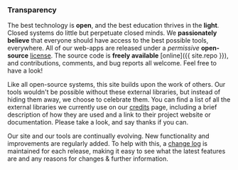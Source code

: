 ### Transparency
The best technology is __open__, and the best education thrives in the __light__. Closed systems do little but perpetuate closed minds. We __passionately believe__ that everyone should have access to the best possible tools, everywhere. All of our web-apps are released under a _permissive_ __open-source__ [license](/license). The source code is __freely available__ [online]({{ site.repo }}), and contributions, comments, and bug reports all welcome. Feel free to have a look!

Like all open-source systems, this site builds upon the work of others. Our tools wouldn't be possible without these external libraries, but instead of hiding them away, we choose to celebrate them. You can find a list of all the external libraries we currently use on our [credits](/credits/) page, including a brief description of how they are used and a link to their project website or documentation. Please take a look, and say thanks if you can.

Our site and our tools are continually evolving. New functionality and improvements are regularly added. To help with this, a [change log](/changes) is maintained for each release, making it easy to see what the latest features are and any reasons for changes & further information.